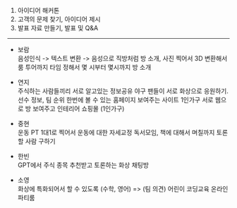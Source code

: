 
1. 아이디어 해커톤<br>
2. 고객의 문제 찾기, 아이디어 제시<br>
3. 발표 자료 만들기, 발표 및 Q&A

---

- 보람 <br>
음성인식 -> 텍스트 변환 -> 음성으로
직방처럼 방 소개, 사진 찍어서 3D 변환해서 룸 투어까지 
타임 정해서 몇 시부터 몇시까지 방 소개 

- 연지 <br>
주식하는 사람들끼리 서로 알고있는 정보공유
야구 팬들이 서로 화상으로 응원하기. 선수 정보, 팀 순위 한번에 볼 수 있는 홈페이지 보여주는 사이트
1인가구 서로 웹으로 방 보여주고 인테리어 쇼핑몰 (1인가구) 

- 중현 <br>
운동 PT 1대1로 찍어서 운동에 대한 자세교정
독서모임, 책에 대해서 며칠까지 토론할 사람 구하기 

- 한빈 <br>
GPT에서 주식 종목 추천받고 토론하는 화상 채팅방

- 소영 <br>
화상에 특화되어서 할 수 있도록 (수학, 영어)  => (팀 의견) 어린이 코딩교육 
온라인 파티룸  
